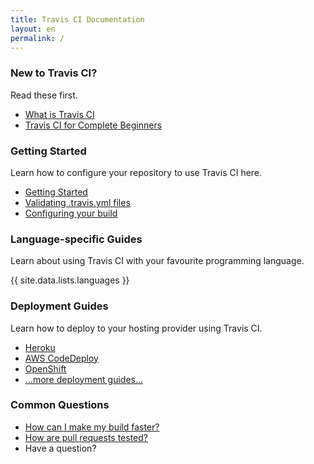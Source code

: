 ```yaml
---
title: Travis CI Documentation
layout: en
permalink: /
---
```


### New to Travis CI?

Read these first.

* [What is Travis CI](/user/what-is-travis)
* [Travis CI for Complete Beginners](/user/for-beginners)

### Getting Started

Learn how to configure your repository to use Travis CI here.

* [Getting Started](/user/getting-started)
* [Validating .travis.yml files](/user/travis-lint) 
* [Configuring your build](/user/customizing-the-build)

### Language-specific Guides

Learn about using Travis CI with your favourite programming language.

{{ site.data.lists.languages }}

### Deployment Guides

Learn how to deploy to your hosting provider using Travis CI.

* [Heroku](/user/deployment/heroku/)
* [AWS CodeDeploy](/user/deployment/codedeploy/)
* [OpenShift](/user/deployment/openshift/)
* [...more deployment guides...](/user/deployment)

### Common Questions

* [How can I make my build faster?](/user/speeding-up-the-build)
* [How are pull requests tested?](/user/pull-requests)
* Have a question?
